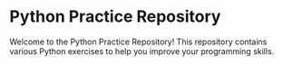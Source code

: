 # Python Practice Repository

Welcome to the Python Practice Repository! This repository contains various Python exercises to help you improve your programming skills.
